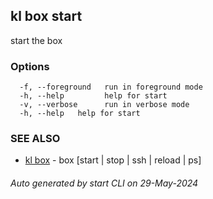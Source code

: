 ## kl box start

start the box



### Options

```
  -f, --foreground   run in foreground mode
  -h, --help         help for start
  -v, --verbose      run in verbose mode
  -h, --help   help for start
```

### SEE ALSO

* [kl box](kl_box.md)  - box [start | stop | ssh | reload | ps]

###### Auto generated by start CLI on 29-May-2024
